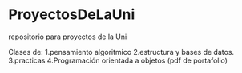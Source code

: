 # ProyectosDeLaUni
repositorio para proyectos de la Uni

Clases de:
1.pensamiento algoritmico
2.estructura y bases de datos.
3.practicas
4.Programación orientada a objetos (pdf de portafolio)
